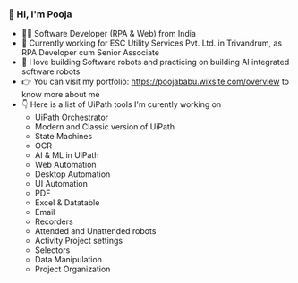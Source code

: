 ### 👋 Hi, I'm Pooja 
- 👩‍💻 Software Developer (RPA & Web) from India
- 🏢 Currently working for ESC Utility Services Pvt. Ltd. in Trivandrum, as RPA Developer cum Senior Associate
- 🤖 I love building Software robots and practicing on building AI integrated software robots 
- 👉 You can visit my portfolio: https://poojababu.wixsite.com/overview to know more about me
- 👇 Here is a list of UiPath tools I'm curently working on
  * UiPath Orchestrator
  * Modern and Classic version of UiPath
  * State Machines
  * OCR
  * AI & ML in UiPath
  * Web Automation
  * Desktop Automation
  * UI Automation 
  * PDF
  * Excel & Datatable
  * Email
  * Recorders
  * Attended and Unattended robots
  * Activity Project settings
  * Selectors
  * Data Manipulation
  * Project Organization

<!--
**BabuPooja/BabuPooja** is a ✨ _special_ ✨ repository because its `README.md` (this file) appears on your GitHub profile.

Here are some ideas to get you started:


-->

